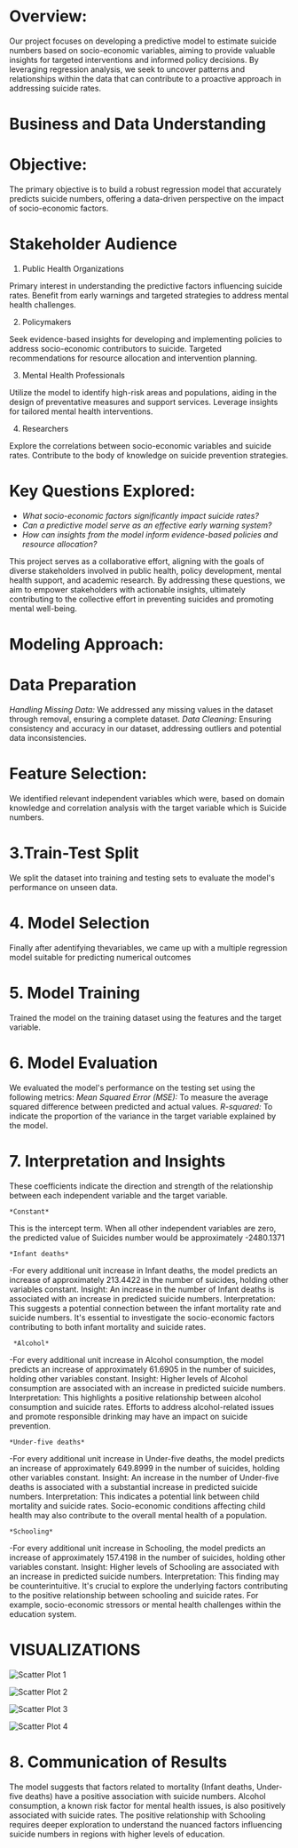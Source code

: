 # Overview:
Our project focuses on developing a predictive model to estimate suicide numbers based on socio-economic variables, aiming to provide valuable insights for targeted interventions and informed policy decisions. By leveraging regression analysis, we seek to uncover patterns and relationships within the data that can contribute to a proactive approach in addressing suicide rates.

# Business and Data Understanding

# Objective:
The primary objective is to build a robust regression model that accurately predicts suicide numbers, offering a data-driven perspective on the impact of socio-economic factors.

# Stakeholder Audience
1. Public Health Organizations

 Primary interest in understanding the predictive factors influencing suicide rates.
Benefit from early warnings and targeted strategies to address mental health challenges.

2. Policymakers

 Seek evidence-based insights for developing and implementing policies to address socio-economic contributors to suicide.
Targeted recommendations for resource allocation and intervention planning.

3. Mental Health Professionals

 Utilize the model to identify high-risk areas and populations, aiding in the design of preventative measures and support services.
Leverage insights for tailored mental health interventions.

4. Researchers

 Explore the correlations between socio-economic variables and suicide rates.
Contribute to the body of knowledge on suicide prevention strategies.

# Key Questions Explored:
- *What socio-economic factors significantly impact suicide rates?*
- *Can a predictive model serve as an effective early warning system?*
- *How can insights from the model inform evidence-based policies and resource allocation?*

This project serves as a collaborative effort, aligning with the goals of diverse stakeholders involved in public health, policy development, mental health support, and academic research. By addressing these questions, we aim to empower stakeholders with actionable insights, ultimately contributing to the collective effort in preventing suicides and promoting mental well-being.

# Modeling Approach:

# Data Preparation
*Handling Missing Data:* We addressed any missing values in the dataset through removal, ensuring a complete dataset.
*Data Cleaning:* Ensuring consistency and accuracy in our dataset, addressing outliers and potential data inconsistencies.

# Feature Selection:
We identified relevant independent variables which were,   based on domain knowledge and correlation analysis with the target variable which is Suicide numbers.

# 3.Train-Test Split
We split the dataset into training and testing sets to evaluate the model's performance on unseen data. 

# 4. Model Selection
Finally after adentifying thevariables, we came up with a multiple regression model suitable for predicting numerical outcomes

# 5. Model Training
Trained the  model on the training dataset using the features and the target variable.

# 6. Model Evaluation
We evaluated the model's performance on the testing set using the following metrics:
*Mean Squared Error (MSE):* To measure the average squared difference between predicted and actual values.
*R-squared:* To indicate the proportion of the variance in the target variable explained by the model.

# 7. Interpretation and Insights
These coefficients indicate the direction and strength of the relationship between each independent variable and the target variable.

    *Constant*
This is the intercept term. When all other independent variables are zero, the predicted value of Suicides number would be approximately -2480.1371

    *Infant deaths*
-For every additional unit increase in Infant deaths, the model predicts an increase of approximately 213.4422 in the number of suicides, holding other variables constant.
Insight: An increase in the number of Infant deaths is associated with an increase in predicted suicide numbers.
Interpretation: This suggests a potential connection between the infant mortality rate and suicide numbers. It's essential to investigate the socio-economic factors contributing to both infant mortality and suicide rates.
     
     *Alcohol*
-For every additional unit increase in Alcohol consumption, the model predicts an increase of approximately 61.6905 in the number of suicides, holding other variables constant.
Insight: Higher levels of Alcohol consumption are associated with an increase in predicted suicide numbers.
Interpretation: This highlights a positive relationship between alcohol consumption and suicide rates. Efforts to address alcohol-related issues and promote responsible drinking may have an impact on suicide prevention.

    *Under-five deaths*
-For every additional unit increase in Under-five deaths, the model predicts an increase of approximately 649.8999 in the number of suicides, holding other variables constant.
Insight: An increase in the number of Under-five deaths is associated with a substantial increase in predicted suicide numbers.
Interpretation: This indicates a potential link between child mortality and suicide rates. Socio-economic conditions affecting child health may also contribute to the overall mental health of a population.
    
    *Schooling*
-For every additional unit increase in Schooling, the model predicts an increase of approximately 157.4198 in the number of suicides, holding other variables constant.
Insight: Higher levels of Schooling are associated with an increase in predicted suicide numbers.
Interpretation: This finding may be counterintuitive. It's crucial to explore the underlying factors contributing to the positive relationship between schooling and suicide rates. For example, socio-economic stressors or mental health challenges within the education system.


# VISUALIZATIONS

![Scatter Plot 1](images/scatter%201.png)

![Scatter Plot 2](images/scatter%202.png)

![Scatter Plot 3](images/scatter%203.png)

![Scatter Plot 4](images/scatter%204.png)


# 8. Communication of Results

The model suggests that factors related to mortality (Infant deaths, Under-five deaths) have a positive association with suicide numbers.
Alcohol consumption, a known risk factor for mental health issues, is also positively associated with suicide rates.
The positive relationship with Schooling requires deeper exploration to understand the nuanced factors influencing suicide numbers in regions with higher levels of education.
















